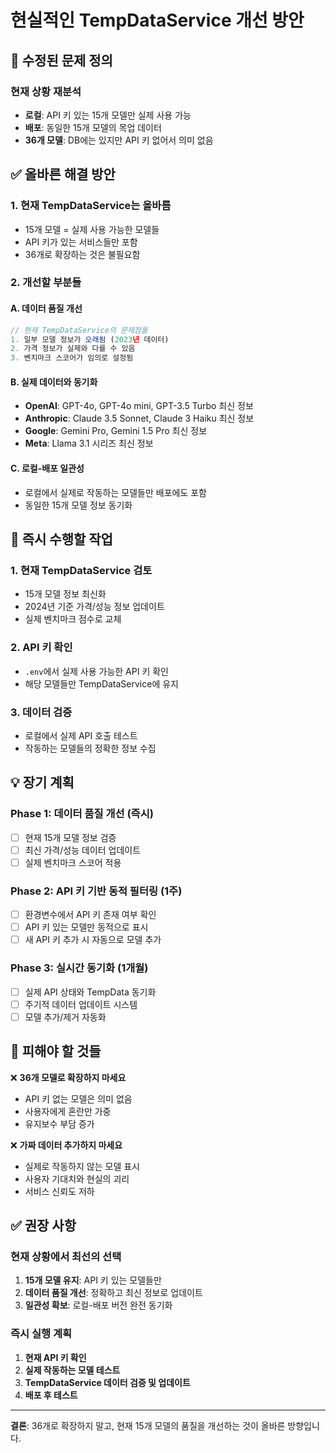 # 현실적인 TempDataService 개선 방안

## 🎯 수정된 문제 정의

### 현재 상황 재분석
- **로컬**: API 키 있는 15개 모델만 실제 사용 가능
- **배포**: 동일한 15개 모델의 목업 데이터
- **36개 모델**: DB에는 있지만 API 키 없어서 의미 없음

## ✅ 올바른 해결 방안

### 1. 현재 TempDataService는 올바름
- 15개 모델 = 실제 사용 가능한 모델들
- API 키가 있는 서비스들만 포함
- 36개로 확장하는 것은 불필요함

### 2. 개선할 부분들

#### A. 데이터 품질 개선
```typescript
// 현재 TempDataService의 문제점들
1. 일부 모델 정보가 오래됨 (2023년 데이터)
2. 가격 정보가 실제와 다를 수 있음
3. 벤치마크 스코어가 임의로 설정됨
```

#### B. 실제 데이터와 동기화
- **OpenAI**: GPT-4o, GPT-4o mini, GPT-3.5 Turbo 최신 정보
- **Anthropic**: Claude 3.5 Sonnet, Claude 3 Haiku 최신 정보
- **Google**: Gemini Pro, Gemini 1.5 Pro 최신 정보
- **Meta**: Llama 3.1 시리즈 최신 정보

#### C. 로컬-배포 일관성
- 로컬에서 실제로 작동하는 모델들만 배포에도 포함
- 동일한 15개 모델 정보 동기화

## 🔧 즉시 수행할 작업

### 1. 현재 TempDataService 검토
- 15개 모델 정보 최신화
- 2024년 기준 가격/성능 정보 업데이트
- 실제 벤치마크 점수로 교체

### 2. API 키 확인
- `.env`에서 실제 사용 가능한 API 키 확인
- 해당 모델들만 TempDataService에 유지

### 3. 데이터 검증
- 로컬에서 실제 API 호출 테스트
- 작동하는 모델들의 정확한 정보 수집

## 💡 장기 계획

### Phase 1: 데이터 품질 개선 (즉시)
- [ ] 현재 15개 모델 정보 검증
- [ ] 최신 가격/성능 데이터 업데이트
- [ ] 실제 벤치마크 스코어 적용

### Phase 2: API 키 기반 동적 필터링 (1주)
- [ ] 환경변수에서 API 키 존재 여부 확인
- [ ] API 키 있는 모델만 동적으로 표시
- [ ] 새 API 키 추가 시 자동으로 모델 추가

### Phase 3: 실시간 동기화 (1개월)
- [ ] 실제 API 상태와 TempData 동기화
- [ ] 주기적 데이터 업데이트 시스템
- [ ] 모델 추가/제거 자동화

## 🚨 피해야 할 것들

❌ **36개 모델로 확장하지 마세요**
- API 키 없는 모델은 의미 없음
- 사용자에게 혼란만 가중
- 유지보수 부담 증가

❌ **가짜 데이터 추가하지 마세요**  
- 실제로 작동하지 않는 모델 표시
- 사용자 기대치와 현실의 괴리
- 서비스 신뢰도 저하

## ✅ 권장 사항

### 현재 상황에서 최선의 선택
1. **15개 모델 유지**: API 키 있는 모델들만
2. **데이터 품질 개선**: 정확하고 최신 정보로 업데이트  
3. **일관성 확보**: 로컬-배포 버전 완전 동기화

### 즉시 실행 계획
1. **현재 API 키 확인**
2. **실제 작동하는 모델 테스트**
3. **TempDataService 데이터 검증 및 업데이트**
4. **배포 후 테스트**

---

**결론**: 36개로 확장하지 말고, 현재 15개 모델의 품질을 개선하는 것이 올바른 방향입니다.
